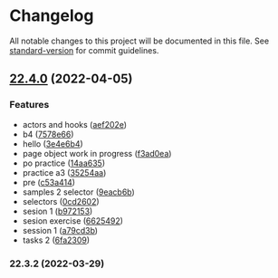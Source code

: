 # Changelog

All notable changes to this project will be documented in this file. See [standard-version](https://github.com/conventional-changelog/standard-version) for commit guidelines.

## [22.4.0](https://github.com/LabsAdemy/vitae-cypress-marzo/compare/v22.3.2...v22.4.0) (2022-04-05)


### Features

* actors and hooks ([aef202e](https://github.com/LabsAdemy/vitae-cypress-marzo/commit/aef202e57148b2640d9b2e6e883c1bcd634cbc1d))
* b4 ([7578e66](https://github.com/LabsAdemy/vitae-cypress-marzo/commit/7578e66e3f1b582d308df3dd0bc1dd34aba4d67d))
* hello ([3e4e6b4](https://github.com/LabsAdemy/vitae-cypress-marzo/commit/3e4e6b44df56af933f2ac0a6ce8a629de9dceec4))
* page object work in progress ([f3ad0ea](https://github.com/LabsAdemy/vitae-cypress-marzo/commit/f3ad0eab9efb1f0b9edd650d1a4da0d9338d1024))
* po practice ([14aa635](https://github.com/LabsAdemy/vitae-cypress-marzo/commit/14aa635f036330de24dc146c7a23c65a305e149b))
* practice a3 ([35254aa](https://github.com/LabsAdemy/vitae-cypress-marzo/commit/35254aa3d8b7354d9d10f074efd0ec811079678f))
* pre ([c53a414](https://github.com/LabsAdemy/vitae-cypress-marzo/commit/c53a4144a9bfada9fe2b3af089cebda625bab67f))
* samples 2 selector ([9eacb6b](https://github.com/LabsAdemy/vitae-cypress-marzo/commit/9eacb6bf8a5b8155dbfaf180d402d4166451ee07))
* selectors ([0cd2602](https://github.com/LabsAdemy/vitae-cypress-marzo/commit/0cd26023e31d0e4353edafc3abfe828f9b0173bf))
* sesion 1 ([b972153](https://github.com/LabsAdemy/vitae-cypress-marzo/commit/b972153bb941f9581ae0b666f08bfaee2bed52bc))
* sesion exercise ([6625492](https://github.com/LabsAdemy/vitae-cypress-marzo/commit/66254926e9d9d0e2ead8ca18b9da7b0679518f28))
* session 1 ([a79cd3b](https://github.com/LabsAdemy/vitae-cypress-marzo/commit/a79cd3b9cf90bacf580f0e5b8c438c3d4719902b))
* tasks 2 ([6fa2309](https://github.com/LabsAdemy/vitae-cypress-marzo/commit/6fa2309bd768a63419e54fb8350c64517222fd4a))

### 22.3.2 (2022-03-29)
